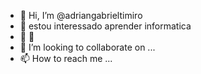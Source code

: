 - 👋 Hi, I’m @adriangabrieltimiro
- 👀 estou interessado aprender informatica
- 🌱 🤡
- 💞️ I’m looking to collaborate on ...
- 📫 How to reach me ...

<!---
adriangabrieltimiro/adriangabrieltimiro is a ✨ special ✨ repository because its `README.md` (this file) appears on your GitHub profile.
You can click the Preview link to take a look at your changes.
--->
